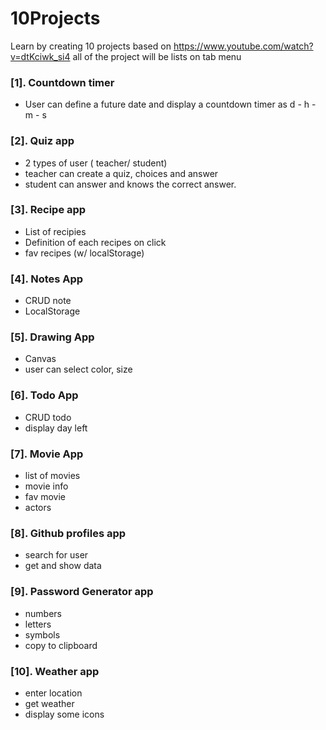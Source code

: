 # 10Projects
Learn by creating 10 projects based on https://www.youtube.com/watch?v=dtKciwk_si4
all of the project will be lists on tab menu

### [1]. Countdown timer
- User can define a future date and display a countdown timer as d - h - m - s

### [2]. Quiz app
- 2 types of user ( teacher/ student)
- teacher can create a quiz, choices and answer
- student can answer and knows the correct answer.

### [3]. Recipe app
- List of recipies
- Definition of each recipes on click
- fav recipes (w/ localStorage)

### [4]. Notes App
- CRUD note
- LocalStorage

### [5]. Drawing App
- Canvas
- user can select color, size

### [6]. Todo App
- CRUD todo
- display day left

### [7]. Movie App
- list of movies
- movie info
- fav movie
- actors

### [8]. Github profiles app
- search for user
- get and show data

### [9]. Password Generator app
- numbers
- letters
- symbols 
- copy to clipboard

### [10]. Weather app
- enter location
- get weather 
- display some icons
